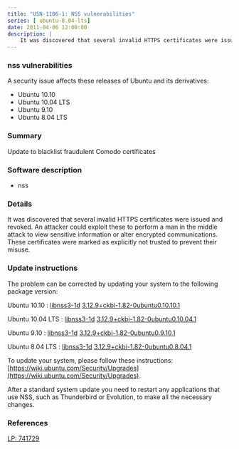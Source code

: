 ```yaml
---
title: "USN-1106-1: NSS vulnerabilities"
series: [ ubuntu-8.04-lts]
date: 2011-04-06 12:00:00
description: |
    It was discovered that several invalid HTTPS certificates were issued and revoked. An attacker could exploit these to perform a man in the middle attack to view sensitive information or alter encrypted communications. These certificates were marked as explicitly not trusted to prevent their misuse. 
--- 
```

 
### nss vulnerabilities

A security issue affects these releases of Ubuntu and its derivatives:

* Ubuntu 10.10
* Ubuntu 10.04 LTS
* Ubuntu 9.10
* Ubuntu 8.04 LTS

### Summary

Update to blacklist fraudulent Comodo certificates 

### Software description

* nss 

### Details

It was discovered that several invalid HTTPS certificates were issued and revoked. An attacker could exploit these to perform a man in the middle attack to view sensitive information or alter encrypted communications. These certificates were marked as explicitly not trusted to prevent their misuse. 

### Update instructions

The problem can be corrected by updating your system to the following package version:

Ubuntu 10.10
 : [libnss3-1d](https://launchpad.net/ubuntu/+source/nss) <span> [3.12.9+ckbi-1.82-0ubuntu0.10.10.1](https://launchpad.net/ubuntu/+source/nss/3.12.9+ckbi-1.82-0ubuntu0.10.10.1) </span> 

Ubuntu 10.04 LTS
 : [libnss3-1d](https://launchpad.net/ubuntu/+source/nss) <span> [3.12.9+ckbi-1.82-0ubuntu0.10.04.1](https://launchpad.net/ubuntu/+source/nss/3.12.9+ckbi-1.82-0ubuntu0.10.04.1) </span> 

Ubuntu 9.10
 : [libnss3-1d](https://launchpad.net/ubuntu/+source/nss) <span> [3.12.9+ckbi-1.82-0ubuntu0.9.10.1](https://launchpad.net/ubuntu/+source/nss/3.12.9+ckbi-1.82-0ubuntu0.9.10.1) </span> 

Ubuntu 8.04 LTS
 : [libnss3-1d](https://launchpad.net/ubuntu/+source/nss) <span> [3.12.9+ckbi-1.82-0ubuntu0.8.04.1](https://launchpad.net/ubuntu/+source/nss/3.12.9+ckbi-1.82-0ubuntu0.8.04.1) </span> 

To update your system, please follow these instructions: [https://wiki.ubuntu.com/Security/Upgrades](https://wiki.ubuntu.com/Security/Upgrades).

After a standard system update you need to restart any applications that use NSS, such as Thunderbird or Evolution, to make all the necessary changes. 

### References

 [LP: 741729](https://launchpad.net/bugs/741729)
 
